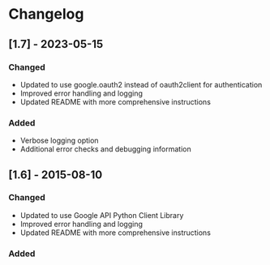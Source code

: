    # Changelog

   ## [1.7] - 2023-05-15
   ### Changed
   - Updated to use google.oauth2 instead of oauth2client for authentication
   - Improved error handling and logging
   - Updated README with more comprehensive instructions

   ### Added
   - Verbose logging option
   - Additional error checks and debugging information

   ## [1.6] - 2015-08-10
   ### Changed
   - Updated to use Google API Python Client Library
   - Improved error handling and logging
   - Updated README with more comprehensive instructions

   ### Added
